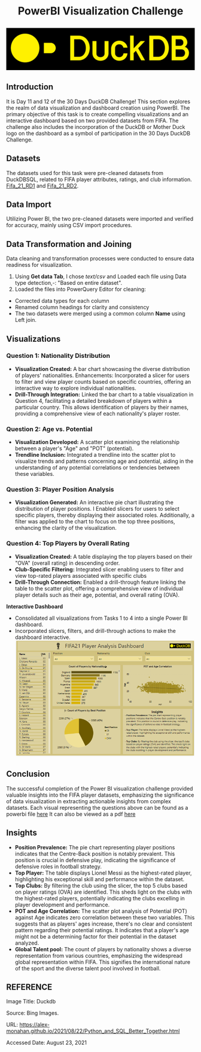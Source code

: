 # <p align="center" > PowerBI Visualization Challenge
![](https://github.com/AnietieJohnson/POWERBI-CHALLENGE-WITH-DUCKDB/blob/main/R.png)
## Introduction
It is Day 11 and 12 of the 30 Days DuckDB Challenge! This section explores the realm of data visualization and dashboard creation using PowerBI. The primary objective of this task is to create compelling visualizations and an interactive dashboard based on two provided datasets from FIFA. The challenge also includes the incorporation of the DuckDB or Mother Duck logo on the dashboard as a symbol of participation in the 30 Days DuckDB Challenge.

## Datasets
The datasets used for this task were pre-cleaned datasets from DuckDBSQL, related to FIFA player attributes, ratings, and club information. [Fifa_21_RD1](https://github.com/AnietieJohnson/POWERBI-CHALLENGE-WITH-DUCKDB/blob/main/Fifa_21_RD1.csv) and [Fifa_21_RD2](https://github.com/AnietieJohnson/POWERBI-CHALLENGE-WITH-DUCKDB/blob/main/Fifa_21_RD2.csv). 
## Data Import
Utilizing Power BI, the two pre-cleaned datasets were imported and verified for accuracy, mainly using CSV import procedures.
## Data Transformation and Joining

Data cleaning and transformation processes were conducted to ensure data readiness for visualization.
1. Using **Get data Tab**, I chose _text/csv_ and Loaded each file using Data type detection,-: "Based on entire dataset".
2. Loaded the files into PowerQuery Editor for cleaning: 
- Corrected data types for each column
- Renamed column headings for clarity and consistency
- The two datasets were merged using a common column **Name**  using Left join.
## Visualizations

### Question 1: Nationality Distribution
- **Visualization Created:** A bar chart showcasing the diverse distribution of players' nationalities.
Enhancements: Incorporated a slicer for users to filter and view player counts based on specific countries, offering an interactive way to explore individual nationalities.
- **Drill-Through Integration:** Linked the bar chart to a table visualization in Question 4, facilitating a detailed breakdown of players within a particular country. This allows identification of players by their names, providing a comprehensive view of each nationality's player roster.
### Question 2: Age vs. Potential
- **Visualization Developed:** A scatter plot examining the relationship between a player's "Age" and "POT" (potential).
- **Trendline Inclusion:** Integrated a trendline into the scatter plot to visualize trends and patterns concerning age and potential, aiding in the understanding of any potential correlations or tendencies between these variables.
### Question 3: Player Position Analysis
- **Visualization Generated:** An interactive pie chart illustrating the distribution of player positions. I Enabled slicers for users to select specific players, thereby displaying their associated roles. Additionally, a filter was applied to the chart to focus on the top three positions, enhancing the clarity of the visualization.
### Question 4: Top Players by Overall Rating
- **Visualization Created:** A table displaying the top players based on their "OVA" (overall rating) in descending order.
- **Club-Specific Filtering:** Integrated slicer enabling users to filter and view top-rated players associated with specific clubs 
- **Drill-Through Connection:** Enabled a drill-through feature linking the table to the scatter plot, offering a comprehensive view of individual player details such as their age, potential, and overall rating (OVA).
  
**Interactive Dashboard**
- Consolidated all visualizations from Tasks 1 to 4 into a single Power BI dashboard.
- Incorporated slicers, filters, and drill-through actions to make the dashboard interactive.
![](https://github.com/AnietieJohnson/POWERBI-CHALLENGE-WITH-DUCKDB/blob/main/fifa21%20powerbi%20analysis.png)
## Conclusion
The successful completion of the Power BI visualization challenge provided valuable insights into the FIFA player datasets, emphasizing the significance of data visualization in extracting actionable insights from complex datasets. Each visual representing the questions above can be found as a powerbi file [here](https://github.com/AnietieJohnson/POWERBI-CHALLENGE-WITH-DUCKDB/blob/main/duckdb%20challenge%20phase%202.pbip)
It can also be viewed as a pdf [here](https://github.com/AnietieJohnson/POWERBI-CHALLENGE-WITH-DUCKDB/blob/main/duckdb%20challenge%20phase%202%20pdf.pdf)
## Insights
- **Position Prevalence:** The pie chart representing player positions indicates that the Centre-Back position is notably prevalent. This position is crucial in defensive play, indicating the significance of defensive roles in football strategy.
- **Top Player:** The table displays Lionel Messi as the highest-rated player, highlighting his exceptional skill and performance within the dataset.
- **Top Clubs:** By filtering the club using the slicer, the top 5 clubs based on player ratings (OVA) are identified. This sheds light on the clubs with the highest-rated players, potentially indicating the clubs excelling in player development and performance.
- **POT and Age Correlation:** The scatter plot analysis of Potential (POT) against Age indicates zero correlation between these two variables. This suggests that as players' ages increase, there's no clear and consistent pattern regarding their potential ratings. It indicates that a player's age might not be a determining factor for their potential in the dataset analyzed.
- **Global Talent pool:** The count of players by nationality shows a diverse representation from various countries, emphasizing the widespread global representation within FIFA. This signifies the international nature of the sport and the diverse talent pool involved in football.
  
## REFERENCE
Image Title: Duckdb

Source: Bing Images. 

URL: https://alex-monahan.github.io/2021/08/22/Python_and_SQL_Better_Together.html

Accessed Date: August 23, 2021
